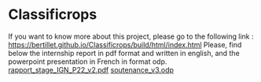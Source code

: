 # Classificrops
If you want to know more about this project, please go to the following link : https://bertillet.github.io/Classificrops/build/html/index.html
Please, find below the internship report in pdf format and written in english, and the powerpoint presentation in French in format odp. 
[rapport_stage_IGN_P22_v2.pdf](https://github.com/BertilleT/Classificrops/files/9454098/rapport_stage_IGN_P22_v2.pdf)
[soutenance_v3.odp](https://github.com/BertilleT/Classificrops/files/9454099/soutenance_v3.odp)
